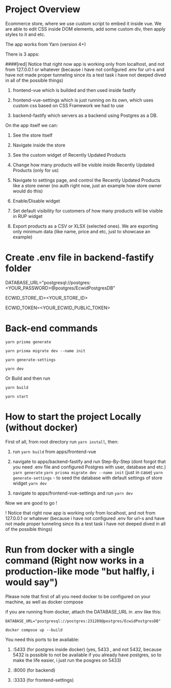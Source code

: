 # Project Overview

Ecommerce store, where we use custom script to embed it inside vue.
We are able to edit CSS inside DOM elements, add some custom div, then apply styles to it and etc.

The app works from Yarn (version 4+)

There is 3 apps:

####[red] Notice that right now app is working only from localhost, and not from 127.0.0.1 or whatever (because i have not configured .env for url-s and have not made proper tunneling since its a test task i have not deeped dived in all of the possible things)

1. frontend-vue which is builded and then used inside fastify

2. frontend-vue-settings which is just running on its own, which uses custom css based on CSS Framework we had to use

3. backend-fastify which servers as a backend using Postgres as a DB.

On the app itself we can:

1. See the store itself

2. Navigate inside the store

3. See the custom widget of Recently Updated Products

4. Change how many products will be visible inside Recently Updated Products (only for us)

5. Navigate to settings page, and control the Recently Updated Products like a store owner (no auth right now, just an example how store owner would do this)

6. Enable/Disable widget

7. Set default visibility for customers of how many products will be visible in RUP widget

8. Export products as a CSV or XLSX (selected ones). We are exporting only minimum data (like name, price and etc, just to showcase an example)

# Create .env file in backend-fastify folder

DATABASE_URL="postgresql://postgres:<YOUR_PASSWORD>@postgres/EcwidPostgresDB"

ECWID_STORE_ID=<YOUR_STORE_ID>

ECWID_TOKEN=<YOUR_ECWID_PUBLIC_TOKEN>

# Back-end commands

`yarn prisma generate`

`yarn prisma migrate dev --name init`

`yarn generate-settings`

`yarn dev`

Or Build and then run

`yarn build`

`yarn start`

# How to start the project Locally (without docker)

First of all, from root directory run `yarn install`, then:

1. run `yarn build` from apps/frontend-vue

2. navigate to apps/backend-fastify and run Step-By-Step (dont forgot that you need .env file and configured Postgres with user, database and etc.)
   `yarn generate`
   `yarn prisma migrate dev --name init` (just in case)
   `yarn generate-settings` - to seed the database with default settings of store widget
   `yarn dev`

3. navigate to apps/frontend-vue-settings and run
   `yarn dev`

Now we are good to go !

! Notice that right now app is working only from localhost, and not from 127.0.0.1 or whatever (because i have not configured .env for url-s and have not made proper tunneling since its a test task i have not deeped dived in all of the possible things)

# Run from docker with a single command (Right now works in a production-like mode "but halfly, i would say")

Please note that first of all you need docker to be configured on your machine, as well as docker compose

if you are running from docker, attach the DATABASE_URL in .env like this:

`DATABASE_URL="postgresql://postgres:231289@postgres/EcwidPostgresDB"`

`docker compose up --build`

You need this ports to be available:

1. :5433 (for postgres inside docker) (yes, 5433 , and not 5432, because 5432 is possible to not be available if you already have postgres, so to make the life easier, i just run the posgres on 5433)

2. :8000 (for backend)

3. :3333 (for frontend-settings)
